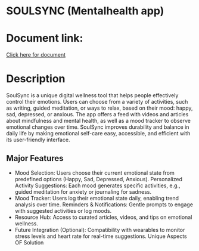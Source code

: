 # SOULSYNC (Mentalhealth app)
# Document link:
[Click here for document](https://docs.google.com/document/d/1AehQZQm7d2KNT1E8Yo1ksM4TPzkNFkopJygaZW_1S2A/edit?tab=t.0)

# Description
SoulSync is a unique digital wellness tool that helps people effectively control their emotions. Users can choose from a variety of activities, such as writing, guided meditation, or ways to relax, based on their mood: happy, sad, depressed, or anxious. 
The app offers a feed with videos and articles about mindfulness and mental health, as well as a mood tracker to observe emotional changes over time. SoulSync improves durability and balance in daily life by making emotional self-care easy, accessible, and efficient with its user-friendly interface.

## Major Features
- Mood Selection:
Users choose their current emotional state from predefined options (Happy, Sad, Depressed, Anxious).
Personalized Activity Suggestions:
Each mood generates specific activities, e.g., guided meditation for anxiety or journaling for sadness.
- Mood Tracker:
Users log their emotional state daily, enabling trend analysis over time.
Reminders & Notifications:
Gentle prompts to engage with suggested activities or log moods.
- Resource Hub:
Access to curated articles, videos, and tips on emotional wellness.
- Future Integration (Optional):
Compatibility with wearables to monitor stress levels and heart rate for real-time suggestions.
Unique Aspects OF Solution



